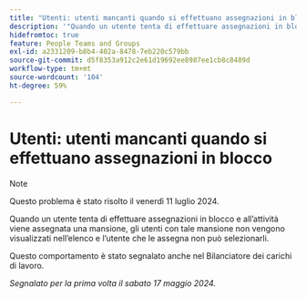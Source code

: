 ```yaml
---
title: "Utenti: utenti mancanti quando si effettuano assegnazioni in blocco"
description: '"Quando un utente tenta di effettuare assegnazioni in blocco assegnando una mansione all’attività, gli utenti con tale mansione non vengono visualizzati nell’elenco e l’utente che li assegna non può selezionarli. ”'
hidefromtoc: true
feature: People Teams and Groups
exl-id: a2331209-b8b4-402a-8478-7eb220c579bb
source-git-commit: d5f8353a912c2e61d19692ee8987ee1cb8c8489d
workflow-type: tm+mt
source-wordcount: '104'
ht-degree: 59%

---
```


# Utenti: utenti mancanti quando si effettuano assegnazioni in blocco

>[!NOTE]
>
>Questo problema è stato risolto il venerdì 11 luglio 2024.

Quando un utente tenta di effettuare assegnazioni in blocco e all’attività viene assegnata una mansione, gli utenti con tale mansione non vengono visualizzati nell’elenco e l’utente che le assegna non può selezionarli.

Questo comportamento è stato segnalato anche nel Bilanciatore dei carichi di lavoro.

_Segnalato per la prima volta il sabato 17 maggio 2024._
